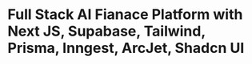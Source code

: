 # Full Stack AI Fianace Platform with Next JS, Supabase, Tailwind, Prisma, Inngest, ArcJet, Shadcn UI 
